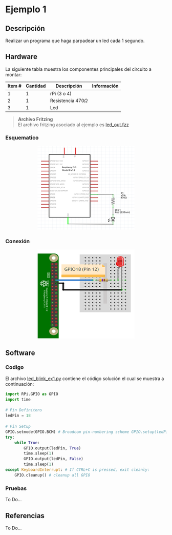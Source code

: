 # Ejemplo 1 

## Descripción

Realizar un programa que haga parpadear un led cada 1 segundo. 

## Hardware

La siguiente tabla muestra los componentes principales del circuito a montar:

|Item # |Cantidad |Descripción| Información|
|---|---|---|---|
|1|1|rPi (3 o 4)||
|2|1|Resistencia $470 \Omega$||
|3|1|Led||

> **Archivo Fritzing** <br>
> El archivo fritzing asociado al ejemplo es [led_out.fzz](led_out.fzz)

### Esquematico

<p align = "center">
<img src = "example1_sch.png">
</p>

### Conexión

<p align = "center">
<img src = "example1_bb.png">
</p>


## Software



### Codigo

El archivo [led_blink_ex1.py](led_blink_ex1.py) contiene el código solución el cual se muestra a continuación:

```py
import RPi.GPIO as GPIO
import time

# Pin Definitons
ledPin = 18

# Pin Setup
GPIO.setmode(GPIO.BCM) # Broadcom pin-numbering scheme GPIO.setup(ledPin,GPIO.OUT) # LED pin set as output
try:
    while True:
        GPIO.output(ledPin, True)
        time.sleep(1) 
        GPIO.output(ledPin, False)
        time.sleep(1)
except KeyboardInterrupt: # If CTRL+C is pressed, exit cleanly: 
    GPIO.cleanup() # cleanup all GPIO 
```


### Pruebas

To Do...

## Referencias

To Do...
